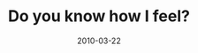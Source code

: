 ---
layout: base.njk
title : 'Do you know how I feel?' 
view_title : 'Do you know how I feel?' 
year : '2010' 
date : '2010-03-22' 
img_file : '/drawing/doyouknowhowifeel.png' 
html_file : 'doyouknowhowifeel' 
next_html : 'babytheresasharkinthewater.html' 
year_order : '37' 
permalink : "title/{{html_file}}.html"
---